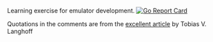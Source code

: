 Learning exercise for emulator development. [![Go Report Card](https://goreportcard.com/badge/github.com/delp/chip8)](https://goreportcard.com/report/github.com/delp/chip8)

Quotations in the comments are from the <a href="https://tobiasvl.github.io/blog/write-a-chip-8-emulator/">excellent article</a> by Tobias V. Langhoff
